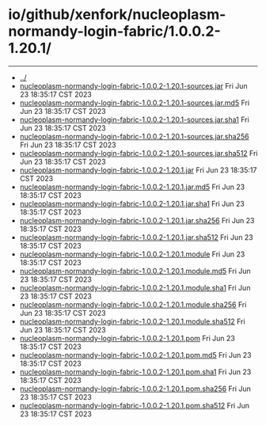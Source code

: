 # io/github/xenfork/nucleoplasm-normandy-login-fabric/1.0.0.2-1.20.1/

---
- [../](../index.md)
- [nucleoplasm-normandy-login-fabric-1.0.0.2-1.20.1-sources.jar](nucleoplasm-normandy-login-fabric-1.0.0.2-1.20.1-sources.jar) Fri Jun 23 18:35:17 CST 2023
- [nucleoplasm-normandy-login-fabric-1.0.0.2-1.20.1-sources.jar.md5](nucleoplasm-normandy-login-fabric-1.0.0.2-1.20.1-sources.jar.md5) Fri Jun 23 18:35:17 CST 2023
- [nucleoplasm-normandy-login-fabric-1.0.0.2-1.20.1-sources.jar.sha1](nucleoplasm-normandy-login-fabric-1.0.0.2-1.20.1-sources.jar.sha1) Fri Jun 23 18:35:17 CST 2023
- [nucleoplasm-normandy-login-fabric-1.0.0.2-1.20.1-sources.jar.sha256](nucleoplasm-normandy-login-fabric-1.0.0.2-1.20.1-sources.jar.sha256) Fri Jun 23 18:35:17 CST 2023
- [nucleoplasm-normandy-login-fabric-1.0.0.2-1.20.1-sources.jar.sha512](nucleoplasm-normandy-login-fabric-1.0.0.2-1.20.1-sources.jar.sha512) Fri Jun 23 18:35:17 CST 2023
- [nucleoplasm-normandy-login-fabric-1.0.0.2-1.20.1.jar](nucleoplasm-normandy-login-fabric-1.0.0.2-1.20.1.jar) Fri Jun 23 18:35:17 CST 2023
- [nucleoplasm-normandy-login-fabric-1.0.0.2-1.20.1.jar.md5](nucleoplasm-normandy-login-fabric-1.0.0.2-1.20.1.jar.md5) Fri Jun 23 18:35:17 CST 2023
- [nucleoplasm-normandy-login-fabric-1.0.0.2-1.20.1.jar.sha1](nucleoplasm-normandy-login-fabric-1.0.0.2-1.20.1.jar.sha1) Fri Jun 23 18:35:17 CST 2023
- [nucleoplasm-normandy-login-fabric-1.0.0.2-1.20.1.jar.sha256](nucleoplasm-normandy-login-fabric-1.0.0.2-1.20.1.jar.sha256) Fri Jun 23 18:35:17 CST 2023
- [nucleoplasm-normandy-login-fabric-1.0.0.2-1.20.1.jar.sha512](nucleoplasm-normandy-login-fabric-1.0.0.2-1.20.1.jar.sha512) Fri Jun 23 18:35:17 CST 2023
- [nucleoplasm-normandy-login-fabric-1.0.0.2-1.20.1.module](nucleoplasm-normandy-login-fabric-1.0.0.2-1.20.1.module) Fri Jun 23 18:35:17 CST 2023
- [nucleoplasm-normandy-login-fabric-1.0.0.2-1.20.1.module.md5](nucleoplasm-normandy-login-fabric-1.0.0.2-1.20.1.module.md5) Fri Jun 23 18:35:17 CST 2023
- [nucleoplasm-normandy-login-fabric-1.0.0.2-1.20.1.module.sha1](nucleoplasm-normandy-login-fabric-1.0.0.2-1.20.1.module.sha1) Fri Jun 23 18:35:17 CST 2023
- [nucleoplasm-normandy-login-fabric-1.0.0.2-1.20.1.module.sha256](nucleoplasm-normandy-login-fabric-1.0.0.2-1.20.1.module.sha256) Fri Jun 23 18:35:17 CST 2023
- [nucleoplasm-normandy-login-fabric-1.0.0.2-1.20.1.module.sha512](nucleoplasm-normandy-login-fabric-1.0.0.2-1.20.1.module.sha512) Fri Jun 23 18:35:17 CST 2023
- [nucleoplasm-normandy-login-fabric-1.0.0.2-1.20.1.pom](nucleoplasm-normandy-login-fabric-1.0.0.2-1.20.1.pom) Fri Jun 23 18:35:17 CST 2023
- [nucleoplasm-normandy-login-fabric-1.0.0.2-1.20.1.pom.md5](nucleoplasm-normandy-login-fabric-1.0.0.2-1.20.1.pom.md5) Fri Jun 23 18:35:17 CST 2023
- [nucleoplasm-normandy-login-fabric-1.0.0.2-1.20.1.pom.sha1](nucleoplasm-normandy-login-fabric-1.0.0.2-1.20.1.pom.sha1) Fri Jun 23 18:35:17 CST 2023
- [nucleoplasm-normandy-login-fabric-1.0.0.2-1.20.1.pom.sha256](nucleoplasm-normandy-login-fabric-1.0.0.2-1.20.1.pom.sha256) Fri Jun 23 18:35:17 CST 2023
- [nucleoplasm-normandy-login-fabric-1.0.0.2-1.20.1.pom.sha512](nucleoplasm-normandy-login-fabric-1.0.0.2-1.20.1.pom.sha512) Fri Jun 23 18:35:17 CST 2023
